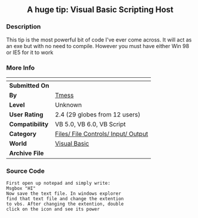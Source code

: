 ﻿<div align="center">

## A huge tip: Visual Basic Scripting Host


</div>

### Description

This tip is the most powerful bit of code I've ever come across. It will act as an exe but with no need to compile. However you must have either Win 98 or IE5 for it to work
 
### More Info
 


<span>             |<span>
---                |---
**Submitted On**   |
**By**             |[Tmess](https://github.com/Planet-Source-Code/PSCIndex/blob/master/ByAuthor/tmess.md)
**Level**          |Unknown
**User Rating**    |2.4 (29 globes from 12 users)
**Compatibility**  |VB 5\.0, VB 6\.0, VB Script
**Category**       |[Files/ File Controls/ Input/ Output](https://github.com/Planet-Source-Code/PSCIndex/blob/master/ByCategory/files-file-controls-input-output__1-3.md)
**World**          |[Visual Basic](https://github.com/Planet-Source-Code/PSCIndex/blob/master/ByWorld/visual-basic.md)
**Archive File**   |[](https://github.com/Planet-Source-Code/tmess-a-huge-tip-visual-basic-scripting-host__1-1863/archive/master.zip)





### Source Code

```
First open up notepad and simply write:
Msgbox "HI"
Now save the text file. In windows explorer
find that text file and change the extention
to vbs. After changing the extention, double
click on the icon and see its power
```

